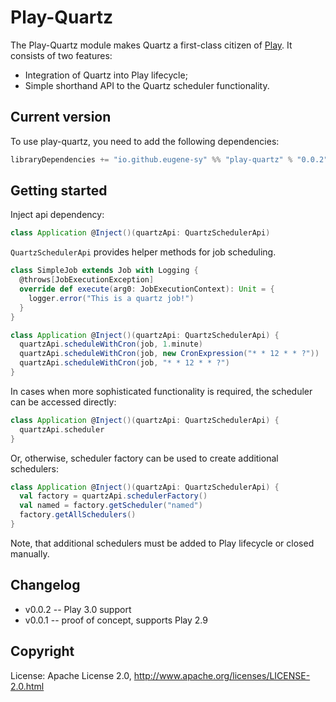 # Play-Quartz

The Play-Quartz module makes Quartz a first-class citizen of [Play](https://www.playframework.com). It consists of two features:

- Integration of Quartz into Play lifecycle;
- Simple shorthand API to the Quartz scheduler functionality.

## Current version

To use play-quartz, you need to add the following dependencies:

```scala
libraryDependencies += "io.github.eugene-sy" %% "play-quartz" % "0.0.2"
```

## Getting started

Inject api dependency:

```scala
class Application @Inject()(quartzApi: QuartzSchedulerApi)
```

`QuartzSchedulerApi` provides helper methods for job scheduling.

```scala
class SimpleJob extends Job with Logging {
  @throws[JobExecutionException]
  override def execute(arg0: JobExecutionContext): Unit = {
    logger.error("This is a quartz job!")
  }
}

class Application @Inject()(quartzApi: QuartzSchedulerApi) {
  quartzApi.scheduleWithCron(job, 1.minute)
  quartzApi.scheduleWithCron(job, new CronExpression("* * 12 * * ?"))
  quartzApi.scheduleWithCron(job, "* * 12 * * ?")
}
```

In cases when more sophisticated functionality is required, the scheduler can be accessed directly:

```scala
class Application @Inject()(quartzApi: QuartzSchedulerApi) {
  quartzApi.scheduler
}
```

Or, otherwise, scheduler factory can be used to create additional schedulers:

```scala
class Application @Inject()(quartzApi: QuartzSchedulerApi) {
  val factory = quartzApi.schedulerFactory()
  val named = factory.getScheduler("named")
  factory.getAllSchedulers()
}
```

Note, that additional schedulers must be added to Play lifecycle or closed manually. 

## Changelog

* v0.0.2 -- Play 3.0 support
* v0.0.1 -- proof of concept, supports Play 2.9

## Copyright

License: Apache License 2.0, http://www.apache.org/licenses/LICENSE-2.0.html
